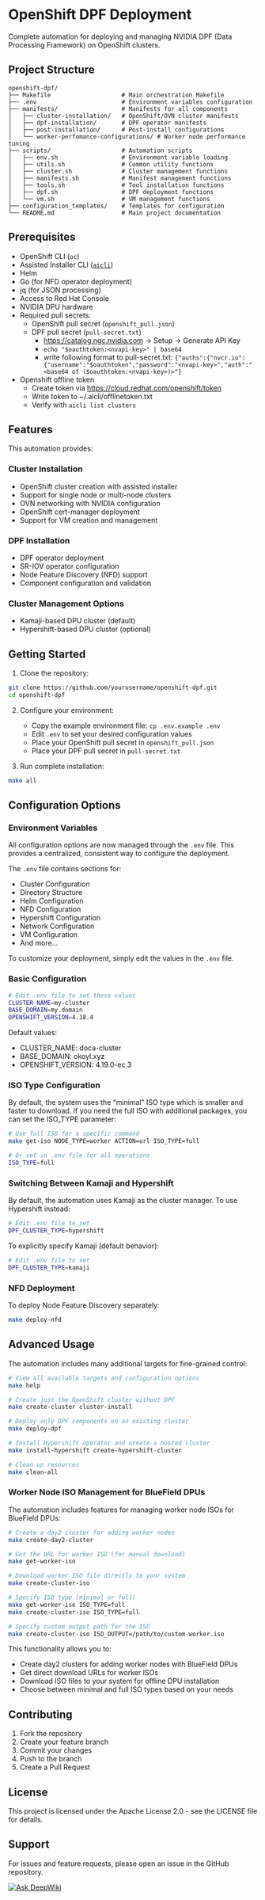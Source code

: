 # OpenShift DPF Deployment
Complete automation for deploying and managing NVIDIA DPF (Data Processing Framework) on OpenShift clusters.

## Project Structure
```
openshift-dpf/
├── Makefile                    # Main orchestration Makefile
├── .env                        # Environment variables configuration
├── manifests/                  # Manifests for all components
│   ├── cluster-installation/   # OpenShift/OVN cluster manifests
│   ├── dpf-installation/       # DPF operator manifests
│   ├── post-installation/      # Post-install configurations
│   └── worker-perfomance-configurations/ # Worker node performance tuning
├── scripts/                    # Automation scripts
│   ├── env.sh                  # Environment variable loading
│   ├── utils.sh                # Common utility functions
│   ├── cluster.sh              # Cluster management functions
│   ├── manifests.sh            # Manifest management functions
│   ├── tools.sh                # Tool installation functions
│   ├── dpf.sh                  # DPF deployment functions
│   └── vm.sh                   # VM management functions
├── configuration_templates/    # Templates for configuration
└── README.md                   # Main project documentation
```

## Prerequisites
- OpenShift CLI (`oc`)
- Assisted Installer CLI ([`aicli`](https://aicli.readthedocs.io))
- Helm
- Go (for NFD operator deployment)
- jq (for JSON processing)
- Access to Red Hat Console
- NVIDIA DPU hardware
- Required pull secrets:
  - OpenShift pull secret (`openshift_pull.json`)
  - DPF pull secret (`pull-secret.txt`)
    - https://catalog.ngc.nvidia.com -> Setup -> Generate API Key
    - `echo "$oauthtoken:<nvapi-key>" | base64`
    - write following format to pull-secret.txt:
      `{"auths":{"nvcr.io":{"username":"$oauthtoken","password":"<nvapi-key>","auth":"<base64 of ($oauthtoken:<nvapi-key>)>"}`
- Openshift offline token
  - Create token via https://cloud.redhat.com/openshift/token
  - Write token to ~/.aicli/offlinetoken.txt
  - Verify with `aicli list clusters`

## Features
This automation provides:

### Cluster Installation
- OpenShift cluster creation with assisted installer
- Support for single node or multi-node clusters
- OVN networking with NVIDIA configuration
- OpenShift cert-manager deployment
- Support for VM creation and management

### DPF Installation
- DPF operator deployment
- SR-IOV operator configuration
- Node Feature Discovery (NFD) support
- Component configuration and validation

### Cluster Management Options
- Kamaji-based DPU cluster (default)
- Hypershift-based DPU cluster (optional)

## Getting Started

1. Clone the repository:
```bash
git clone https://github.com/yourusername/openshift-dpf.git
cd openshift-dpf
```

2. Configure your environment:
   - Copy the example environment file: `cp .env.example .env`
   - Edit `.env` to set your desired configuration values
   - Place your OpenShift pull secret in `openshift_pull.json`
   - Place your DPF pull secret in `pull-secret.txt`

3. Run complete installation:
```bash
make all
```

## Configuration Options

### Environment Variables
All configuration options are now managed through the `.env` file. This provides a centralized, consistent way to configure the deployment.

The `.env` file contains sections for:
- Cluster Configuration
- Directory Structure
- Helm Configuration
- NFD Configuration
- Hypershift Configuration
- Network Configuration
- VM Configuration
- And more...

To customize your deployment, simply edit the values in the `.env` file.

### Basic Configuration
```bash
# Edit .env file to set these values
CLUSTER_NAME=my-cluster
BASE_DOMAIN=my.domain
OPENSHIFT_VERSION=4.18.4
```

Default values:
- CLUSTER_NAME: doca-cluster
- BASE_DOMAIN: okoyl.xyz
- OPENSHIFT_VERSION: 4.19.0-ec.3

### ISO Type Configuration

By default, the system uses the "minimal" ISO type which is smaller and faster to download. If you need the full ISO with additional packages, you can set the ISO_TYPE parameter:

```bash
# Use full ISO for a specific command
make get-iso NODE_TYPE=worker ACTION=url ISO_TYPE=full

# Or set in .env file for all operations
ISO_TYPE=full
```

### Switching Between Kamaji and Hypershift

By default, the automation uses Kamaji as the cluster manager. To use Hypershift instead:

```bash
# Edit .env file to set
DPF_CLUSTER_TYPE=hypershift
```

To explicitly specify Kamaji (default behavior):

```bash
# Edit .env file to set
DPF_CLUSTER_TYPE=kamaji
```

### NFD Deployment

To deploy Node Feature Discovery separately:

```bash
make deploy-nfd
```

## Advanced Usage

The automation includes many additional targets for fine-grained control:

```bash
# View all available targets and configuration options
make help

# Create just the OpenShift cluster without DPF
make create-cluster cluster-install

# Deploy only DPF components on an existing cluster
make deploy-dpf

# Install Hypershift operator and create a hosted cluster
make install-hypershift create-hypershift-cluster

# Clean up resources
make clean-all
```

### Worker Node ISO Management for BlueField DPUs

The automation includes features for managing worker node ISOs for BlueField DPUs:

```bash
# Create a day2 cluster for adding worker nodes
make create-day2-cluster

# Get the URL for worker ISO (for manual download)
make get-worker-iso

# Download worker ISO file directly to your system
make create-cluster-iso

# Specify ISO type (minimal or full)
make get-worker-iso ISO_TYPE=full
make create-cluster-iso ISO_TYPE=full

# Specify custom output path for the ISO
make create-cluster-iso ISO_OUTPUT=/path/to/custom-worker.iso
```

This functionality allows you to:
- Create day2 clusters for adding worker nodes with BlueField DPUs
- Get direct download URLs for worker ISOs
- Download ISO files to your system for offline DPU installation
- Choose between minimal and full ISO types based on your needs

## Contributing
1. Fork the repository
2. Create your feature branch
3. Commit your changes
4. Push to the branch
5. Create a Pull Request

## License
This project is licensed under the Apache License 2.0 - see the LICENSE file for details.

## Support
For issues and feature requests, please open an issue in the GitHub repository.

[![Ask DeepWiki](https://deepwiki.com/badge.svg)](https://deepwiki.com/szigmon/openshift-dpf)
